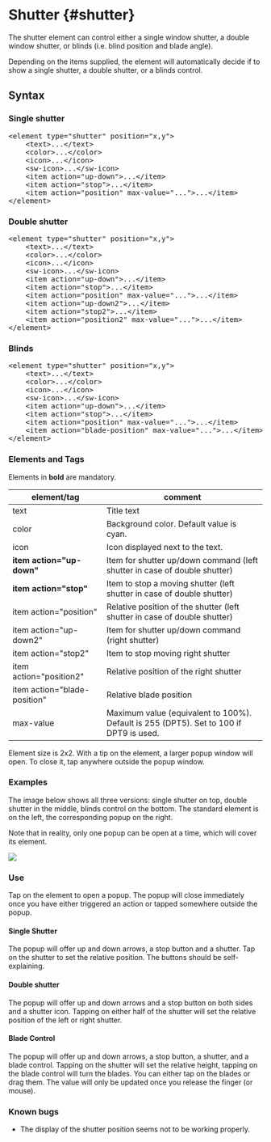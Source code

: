 # Shutter {#shutter}

The shutter element can control either a single window shutter, a double window shutter, or blinds (i.e. blind position and blade angle).

Depending on the items supplied, the element will automatically decide if to show a single shutter, a double shutter, or a blinds control.

## Syntax

### Single shutter

<pre>
&lt;element type="shutter" position="x,y"&gt;
    &lt;text&gt;...&lt;/text&gt;
    &lt;color&gt;...&lt;/color&gt;
    &lt;icon&gt;...&lt;/icon&gt;
	&lt;sw-icon&gt;...&lt;/sw-icon&gt;
	&lt;item action="up-down"&gt;...&lt;/item&gt;
	&lt;item action="stop"&gt;...&lt;/item&gt;
	&lt;item action="position" max-value="..."&gt;...&lt;/item&gt;
&lt;/element&gt;
</pre>

### Double shutter

<pre>
&lt;element type="shutter" position="x,y"&gt;
    &lt;text&gt;...&lt;/text&gt;
    &lt;color&gt;...&lt;/color&gt;
    &lt;icon&gt;...&lt;/icon&gt;
	&lt;sw-icon&gt;...&lt;/sw-icon&gt;
	&lt;item action="up-down"&gt;...&lt;/item&gt;
	&lt;item action="stop"&gt;...&lt;/item&gt;
	&lt;item action="position" max-value="..."&gt;...&lt;/item&gt;
	&lt;item action="up-down2"&gt;...&lt;/item&gt;
	&lt;item action="stop2"&gt;...&lt;/item&gt;
	&lt;item action="position2" max-value="..."&gt;...&lt;/item&gt;
&lt;/element&gt;
</pre>

### Blinds

<pre>
&lt;element type="shutter" position="x,y"&gt;
    &lt;text&gt;...&lt;/text&gt;
    &lt;color&gt;...&lt;/color&gt;
    &lt;icon&gt;...&lt;/icon&gt;
	&lt;sw-icon&gt;...&lt;/sw-icon&gt;
	&lt;item action="up-down"&gt;...&lt;/item&gt;
	&lt;item action="stop"&gt;...&lt;/item&gt;
	&lt;item action="position" max-value="..."&gt;...&lt;/item&gt;
	&lt;item action="blade-position" max-value="..."&gt;...&lt;/item&gt;
&lt;/element&gt;
</pre>

### Elements and Tags

Elements in **bold** are mandatory.

| element/tag                  | comment                                                                                                   |
|------------------------------|-----------------------------------------------------------------------------------------------------------|
| text                         | Title text                                                                                                |
| color                        | Background color. Default value is cyan.                                                                  |
| icon                         | Icon displayed next to the text.                                                                          |
| **item action="up-down"**    | Item for shutter up/down command (left shutter in case of double shutter)                                 |
| **item action="stop"**       | Item to stop a moving shutter (left shutter in case of double shutter)                                    | 
| item action="position"       | Relative position of the shutter (left shutter in case of double shutter)                                 |
| item action="up-down2"       | Item for shutter up/down command (right shutter)                                                          |
| item action="stop2"          | Item to stop moving right shutter                                                                         | 
| item action="position2"      | Relative position of the right shutter                                                                    |
| item action="blade-position" | Relative blade position                                                                                   |
| max-value                    | Maximum value (equivalent to 100%). Default is 255 (DPT5). Set to 100 if DPT9 is used.                    | 

Element size is 2x2. With a tip on the element, a larger popup window will open. To close it, tap anywhere outside the popup window.

### Examples

The image below shows all three versions: single shutter on top, double shutter in the middle, blinds control on the bottom. The standard element is on the left,
the corresponding popup on the right.

Note that in reality, only one popup can be open at a time, which will cover its element.

![](shutter.png)

### Use

Tap on the element to open a popup. The popup will close immediately once you have either triggered an action or tapped somewhere outside the popup.

#### Single Shutter

The popup will offer up and down arrows, a stop button and a shutter. Tap on the shutter to set the relative position. The buttons should be self-explaining.

#### Double shutter

The popup will offer up and down arrows and a stop button on both sides and a shutter icon. Tapping on either half of the shutter will set the relative position of the left or right shutter.

#### Blade Control

The popup will offer up and down arrows, a stop button, a shutter, and a blade control. Tapping on the shutter will set the relative height, tapping on the blade control will turn the blades.
You can either tap on the blades or drag them. The value will only be updated once you release the finger (or mouse).

### Known bugs

- The display of the shutter position seems not to be working properly.
